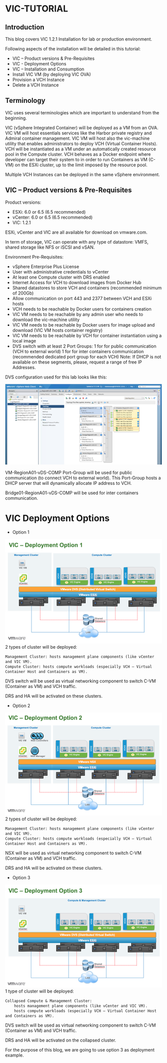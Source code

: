 # VIC-TUTORIAL



## Introduction

 

This blog covers VIC 1.2.1 Installation for lab or production environment.

Following aspects of the installation will be detailed in this tutorial:

* VIC – Product versions & Pre-Requisites
* VIC - Deployment Options
* VIC – Installation and Consumption
* Install VIC VM (by deploying VIC OVA)
* Provision a VCH Instance
* Delete a VCH Instance

 

## Terminology


VIC uses several terminologies which are important to understand from the beginning.

VIC (vSphere Integrated Container) will be deployed as a VM from an OVA.
VIC VM will host essentials services like the Harbor private registry and Admiral container management.
VIC VM will host also the vic-machine utility that enables administrators to deploy VCH (Virtual Container Hosts).
VCH will be instantiated as a VM under an automatically created resource pool in the Compute cluster.
VCH behaves as a Docker endpoint where developer can target their system to in order to run Containers as VM (C-VM) on the ESXi cluster, up to the limit imposed by the resource pool.

Multiple VCH Instances can be deployed in the same vSphere environment.

 

## VIC – Product versions & Pre-Requisites

 

Product versions:

* ESXi: 6.0 or 6.5 (6.5 recommended)
* vCenter: 6.0 or 6.5 (6.5 recommended)
* VIC: 1.2.1

ESXi, vCenter and VIC are all available for download on vmware.com.

In term of storage, VIC can operate with any type of datastore: VMFS, shared storage like NFS or iSCSI and vSAN.

 

 

Environment Pre-Requisites:

* vSphere Enterprise Plus License
* User with administrative credentials to vCenter
* At least one Compute cluster with DRS enabled
* Internet Access for VCH to download images from Docker Hub
* Shared datastores to store VCH and containers (recommended minimum of 200Gb)
* Allow communication on port 443 and 2377 between VCH and ESXi hosts
* VCH needs to be reachable by Docker users for containers creation
* VIC VM needs to be reachable by any admin user who needs to download the vic-machine utility
* VIC VM needs to be reachable by Docker users for image upload and download (VIC VM hosts container registry)
* VIC VM needs to be reachable by VCH for container instantiation using a local image
* DVS switch with at least 2 Port Groups:
        1 for for public communication (VCH to external world)
        1 for for inter containers communication (recommended dedicated port group for each VCH)
        Note: If DHCP is not available on these segments, please, request a range of free IP Addresses.

 

DVS configuration used for this lab looks like this:

![](images/image1.png)


VM-RegionA01-vDS-COMP Port-Group will be used for public communication (to connect VCH to external world). This Port-Group hosts a DHCP server that will dynamically allocate IP address to VCH.

Bridge01-RegionA01-vDS-COMP will be used for inter containers communication.


# VIC  Deployment Options


 * Option 1
 
 ![](images/image2.png)
 2 types of cluster will be deployed:

    Management Cluster: hosts management plane components (like vCenter and VIC VM).
    Compute Cluster: hosts compute workloads (especially VCH – Virtual Container Host and Containers as VM).

DVS switch will be used as virtual networking component to switch C-VM (Container as VM) and VCH traffic.

DRS and HA will be activated on these clusters.

* Option 2

 ![](images/image3.png)
 2 types of cluster will be deployed:

    Management Cluster: hosts management plane components (like vCenter and VIC VM).
    Compute Cluster: hosts compute workloads (especially VCH – Virtual Container Host and Containers as VM).

NSX will be used as virtual networking component to switch C-VM (Container as VM) and VCH traffic.

DRS and HA will be activated on these clusters.



* Option 3

 ![](images/image4.png)
 1 type of cluster will be deployed:

    Collapsed Compute & Management Cluster:
        hosts management plane components (like vCenter and VIC VM).
        hosts compute workloads (especially VCH – Virtual Container Host and Containers as VM).

DVS switch will be used as virtual networking component to switch C-VM (Container as VM) and VCH traffic.

DRS and HA will be activated on the collapsed cluster.

 

For the purpose of this blog, we are going to use option 3 as deployment example.

